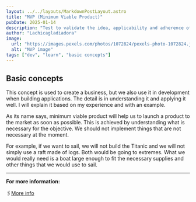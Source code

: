 ```yaml
---
layout: ../../layouts/MarkdownPostLayout.astro
title: "MVP (Minimum Viable Product)"
pubDate: 2025-01-14
description: "Test to validate the idea, applicability and adherence of a product in the market"
author: "Lachicagladiadora"
image:
  url: "https://images.pexels.com/photos/1072824/pexels-photo-1072824.jpeg?auto=compress&cs=tinysrgb&w=1260&h=750&dpr=1"
  alt: "MVP image"
tags: ["dev", "learn", "basic concepts"]
---
```


<h2 class='pt-6 pb-2 text-2xl font-bold text-first-dark dark:text-second'>Basic concepts</h2>
This concept is used to create a business, but we also use it in development when building applications. The detail is in understanding it and applying it well. 
I will explain it based on my experience and with an example.

As its name says, minimum viable product will help us to launch a product to the market as soon as possible. This is achieved by understanding what is necessary for the objective. We should not implement things that are not necessary at the moment.

For example, if we want to sail, we will not build the Titanic and we will not simply use a raft made of logs. Both would be going to extremes. What we would really need is a boat large enough to fit the necessary supplies and other things that we would use to sail.

<!-- <ul class='list-disc list-inside'>
<li>Does not require internet</li>
<li>Is fast</li>
<li>GIT create copies from original project</li>
<li>Data Integrity: Clones created from data; therefore the data is the equal, clean and not corrupted.</li>
</ul> -->

<!-- <img src='/workflow.png' alt='git workflow'> -->

<!-- <h3 class='pt-6 pb-2 text-2xl text-first-dark dark:text-second'>Terminal</h3> -->

<!-- Este concepto se usa para crear un negocio, pero tambien lo usamos en desarrollo al construir aplicaciones, el detalle esta en entenderlo y aplicarlo bien; lo explicare en base a mi experiencia y con un ejemplo.
Como su nombre dice, producto minimo viable nos servira para poder lanxar al mercado un producto cuanto antes, esto se logra entendiendo que es lo necesario para el objetivo, no hay que implementar cosas que de momento no seran necesarias.
Por ejemplo; si queremos navegar, no construiremos el titanic y tampoco usaremos simplemente una balsa hecha de tronco, ambos se estarian yendo a extremos.Lo que en realidad necesitariamos seria un barco lo suficientemente grande donde pueda entrar los viveres necesarios y demas que usariamos para  navegar. -->

<hr class='mt-20 mb-4'/>

**For more information:**

🖇️[More info](https://startuc3m.com/producto-minimo-viable/)
